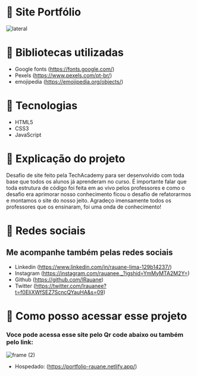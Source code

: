 
# 📍 Site Portfólio
![lateral](https://user-images.githubusercontent.com/102835801/172059563-a9e7b4de-2f58-4cd7-9e62-95240f89f40e.png)

# 📍 Bibliotecas utilizadas
- Google fonts (https://fonts.google.com/)
- Pexels (https://www.pexels.com/pt-br/)
- emojipedia (https://emojipedia.org/objects/)
 
# 📍 Tecnologias 

- HTML5
- CSS3
- JavaScript

# 📍 Explicação do projeto
<p> Desafio de site feito pela TechAcademy para ser desenvolvido com toda base que todos os alunos já aprenderam
 no curso. É importante falar que toda estrutura de código foi feita em ao vivo pelos professores e como o desafio era aprimorar nosso conhecimento ficou o desafio de refatorarmos e montamos o site do nosso jeito. Agradeço imensamente todos os professores que os ensinaram, foi uma onda de conhecimento!</p>
 
# 📍 Redes sociais 
 ## Me acompanhe também pelas redes sociais
 - Linkedin (https://www.linkedin.com/in/rauane-lima-129b14237/)
 - Instagram (https://instagram.com/rauanee._?igshid=YmMyMTA2M2Y=)
 - Github (https://github.com/lRauane)
 - Twitter (https://twitter.com/lrauanee?t=f0EIiXWfSEZ7ScncQYauHA&s=09)

# 📍 Como posso acessar esse projeto
### Voce pode acessa esse site pelo Qr code abaixo ou também pelo link:
![frame (2)](https://user-images.githubusercontent.com/102835801/172030563-2b38dc36-cc5b-41e5-b6af-ec36ab4bf01b.png)
- Hospedado: (https://portfolio-rauane.netlify.app/)
